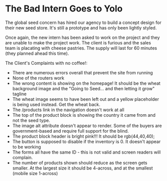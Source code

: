 # The Bad Intern Goes to Yolo

The global seed concern has hired our agency to build a concept design for their new seed store. It's still a prototype and has only been lightly styled.

Once again, the new intern has been asked to work on the project and they are unable to make the project work. The client is furious and the sales team is placating with cheese pastries. The supply will last for 60 minutes (they planned ahead this time).

The Client's Complaints with no coffee!:
* There are numerous errors overall that prevent the site from running
* None of the routers work
* The wrong content is showing on the homepage! It should be the wheat background image and the "Going to Seed... and then letting it grow" tagline
* The wheat image seems to have been left out and a yellow placeholder is being used instead. Get the wheat back.
* The /products link in the navigation doesn't work at all
* The top of the product block is showing the country it came from and not the seed type.
* The image alt attribute doesn't appear to render. Some of the buyers are government-based and require full support for the blind.
* The product block header is bright pink!!!  It should be rgb(44,40,40);
* The button is supposed to disable if the inventory is 0. It doesn't appear to be working
* The forms all have the same ID - this is not valid and screen readers will complain.
* The number of products shown should reduce as the screen gets smaller. At the largest size it should be 4-across, and at the smallest (mobile size 1-across)


